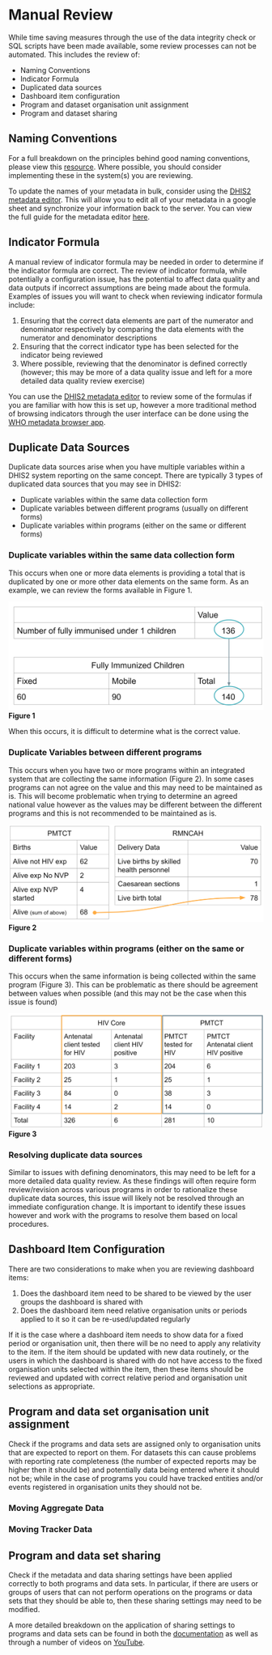 # Manual Review

While time saving measures through the use of the data integrity check or SQL scripts have been made available, some review processes can not be automated. This includes the review of:
  - Naming Conventions
  - Indicator Formula
  - Duplicated data sources
  - Dashboard item configuration
  - Program and dataset organisation unit assignment
  - Program and dataset sharing

## Naming Conventions

For a full breakdown on the principles behind good naming conventions, please view this [resource](https://docs.dhis2.org/en/topics/metadata/dhis2-who-digital-health-data-toolkit/naming-conventions.html). Where possible, you should consider implementing these in the system(s) you are reviewing.

To update the names of your metadata in bulk, consider using the [DHIS2 metadata editor](https://workspace.google.com/marketplace/app/d2_metadata_review_tool/672531419470). This will allow you to edit all of your metadata in a google sheet and synchronize your information back to the server. You can view the full guide for the metadata editor [here](https://docs.google.com/document/d/1Y4u78llIOTb5gNPHLJks528kbz8czXH9O6yKMEaLFI0/edit?usp=sharing).

## Indicator Formula

A manual review of indicator formula may be needed in order to determine if the indicator formula are correct. The review of indicator formula, while potentially a configuration issue, has the potential to affect data quality and data outputs if incorrect assumptions are being made about the formula. Examples of issues you will want to check when reviewing indicator formula include:

1. Ensuring that the correct data elements are part of the numerator and denominator respectively by comparing the data elements with the numerator and denominator descriptions
2. Ensuring that the correct indicator type has been selected for the indicator being reviewed
3. Where possible, reviewing that the denominator is defined correctly (however; this may be more of a data quality issue and left for a more detailed data quality review exercise)

You can use the [DHIS2 metadata editor](https://workspace.google.com/marketplace/app/d2_metadata_review_tool/672531419470) to review some of the formulas if you are familiar with how this is set up, however a more traditional method of browsing indicators through the user interface can be done using the [WHO metadata browser app](https://apps.dhis2.org/app/af9a31fb-350c-4130-964b-3a413183aa54).

## Duplicate Data Sources

Duplicate data sources arise when you have multiple variables within a DHIS2 system reporting on the same concept. There are typically 3 types of duplicated data sources that you may see in DHIS2:

- Duplicate variables within the same data collection form
- Duplicate variables between different programs (usually on different forms)
- Duplicate variables within programs (either on the same or different forms)

### Duplicate variables within the same data collection form

This occurs when one or more data elements is providing a total that is duplicated by one or more other data elements on the same form. As an example, we can review the forms available in Figure 1.

![duplicate_vars_same_form](resources/images/duplicate_vars_same_form.png)
**Figure 1**

When this occurs, it is difficult to determine what is the correct value.

### Duplicate Variables between different programs

This occurs when you have two or more programs within an integrated system that are collecting the same information (Figure 2). In some cases programs can not agree on the value and this may need to be maintained as is. This will become problematic when trying to determine an agreed national value however as the values may be different between the different programs and this is not recommended to be maintained as is.

![duplicate_vars_different_programs](resources/images/duplicate_vars_different_programs.png)
**Figure 2**

### Duplicate variables within programs (either on the same or different forms)

This occurs when the same information is being collected within the same program (Figure 3). This can be problematic as there should be agreement between values when possible (and this may not be the case when this issue is found)

![duplicate_vars_same_programs](resources/images/duplicate_vars_same_programs.png)
**Figure 3**

### Resolving duplicate data sources

Similar to issues with defining denominators, this may need to be left for a more detailed data quality review. As these findings will often require form review/revision across various programs in order to rationalize these duplicate data sources, this issue will likely not be resolved through an immediate configuration change. It is important to identify these issues however and work with the programs to resolve them based on local procedures.

## Dashboard Item Configuration

There are two considerations to make when you are reviewing dashboard items:

1. Does the dashboard item need to be shared to be viewed by the user groups the dashboard is shared with
2. Does the dashboard item need relative organisation units or periods applied to it so it can be re-used/updated regularly

If it is the case where a dashboard item needs to show data for a fixed period or organisation unit, then there will be no need to apply any relativity to the item. If the item should be updated with new data routinely, or the users in which the dashboard is shared with do not have access to the fixed organisation units selected within the item, then these items should be reviewed and updated with correct relative period and organisation unit selections as appropriate.

## Program and data set organisation unit assignment

Check if the programs and data sets are assigned only to organisation units that are expected to report on them. For datasets this can cause problems with reporting rate completeness (the number of expected reports may be higher then it should be) and potentially data being entered where it should not be; while in the case of programs you could have tracked entities and/or events registered in organisation units they should not be.

### Moving Aggregate Data


### Moving Tracker Data


## Program and data set sharing

Check if the metadata and data sharing settings have been applied correctly to both programs and data sets. In particular, if there are users or groups of users that can not perform operations on the programs or data sets that they should be able to, then these sharing settings may need to be modified.

A more detailed breakdown on the application of sharing settings to programs and data sets can be found in both the [documentation](https://docs.dhis2.org/en/use/user-guides/dhis-core-version-master/configuring-the-system/about-sharing-of-objects.html) as well as through a number of videos on [YouTube](https://www.youtube.com/playlist?list=PLo6Seh-066RwslDmyZkiKjejgMCKNaJTC).